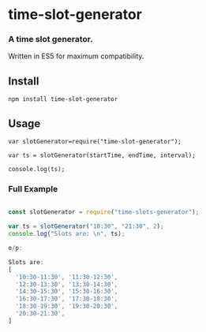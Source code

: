 # time-slot-generator
### A time slot generator.

Written in ES5 for maximum compatibility.

## Install
```
npm install time-slot-generator
```
## Usage
```
var slotGenerator=require("time-slot-generator");

var ts = slotGenerator(startTime, endTime, interval);

console.log(ts);

```
### Full Example
```javascript

const slotGenerator = require("time-slots-generator");

var ts = slotGenerator("10:30", "21:30", 2);
console.log("Slots are: \n", ts);

o/p:

Slots are:
[
  '10:30-11:30', '11:30-12:30',
  '12:30-13:30', '13:30-14:30',
  '14:30-15:30', '15:30-16:30',
  '16:30-17:30', '17:30-18:30',
  '18:30-19:30', '19:30-20:30',
  '20:30-21:30', 
]


```
